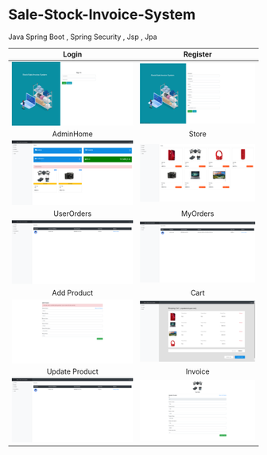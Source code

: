 # Sale-Stock-Invoice-System
Java Spring Boot , Spring Security , Jsp , Jpa 

Login          | Register
:-------------------------:|:-------------------------:
![Login](https://raw.githubusercontent.com/kemalyuksel/Sale-Stock-Invoice-System/master/SampleImgs/login.png) | ![Register](https://raw.githubusercontent.com/kemalyuksel/Sale-Stock-Invoice-System/master/SampleImgs/register.png)
AdminHome          | Store
![Products](https://raw.githubusercontent.com/kemalyuksel/Sale-Stock-Invoice-System/master/SampleImgs/stats.png) | ![ImageAdminStats](https://raw.githubusercontent.com/kemalyuksel/Sale-Stock-Invoice-System/master/SampleImgs/store.png)
UserOrders          | MyOrders
![Image](https://raw.githubusercontent.com/kemalyuksel/Sale-Stock-Invoice-System/master/SampleImgs/invoices.png) | ![ImageAdminStats](https://raw.githubusercontent.com/kemalyuksel/Sale-Stock-Invoice-System/master/SampleImgs/myorders.png)
Add Product          | Cart
![Image](https://raw.githubusercontent.com/kemalyuksel/Sale-Stock-Invoice-System/master/SampleImgs/productAdd.png) | ![ImageAdminStats](https://raw.githubusercontent.com/kemalyuksel/Sale-Stock-Invoice-System/master/SampleImgs/shoppingCart.png)
Update Product         | Invoice
![Image](https://raw.githubusercontent.com/kemalyuksel/Sale-Stock-Invoice-System/master/SampleImgs/invoices.png) | ![ImageAdminStats](https://raw.githubusercontent.com/kemalyuksel/Sale-Stock-Invoice-System/master/SampleImgs/updateProduct.png)


 

